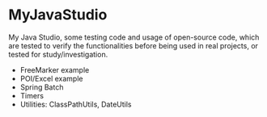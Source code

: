 # MyJavaStudio
My Java Studio, some testing code and usage of open-source code, which are tested to verify the functionalities before being used in real projects, or tested for study/investigation.

- FreeMarker example
- POI/Excel example
- Spring Batch
- Timers
- Utilities: ClassPathUtils, DateUtils
